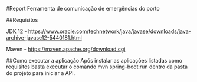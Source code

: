 #Report
Ferramenta de comunicação de emergências do porto

##Requisitos

JDK 12 - https://www.oracle.com/technetwork/java/javase/downloads/java-archive-javase12-5440181.html

Maven - https://maven.apache.org/download.cgi

##Como executar a aplicação
Após instalar as aplicações listadas como requisitos basta executar o comando mvn spring-boot:run
dentro da pasta do projeto para iniciar a API.

